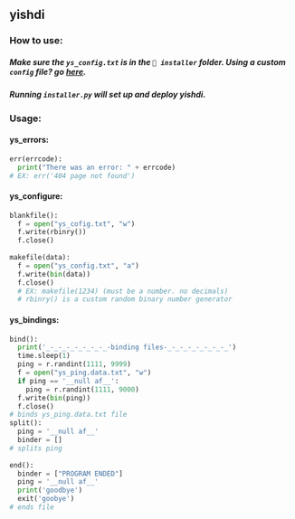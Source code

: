 ## yishdi
### How to use:
##### Make sure the `ys_config.txt` is in the `📁 installer` folder. Using a custom `config` file? go [here](https://github.com/K-Dub1234/yishdi/blob/Master/CUSTOM.md).
##### Running `installer.py` will set up and deploy yishdi.
### Usage:
#### ys_errors:
```python
err(errcode):
  print("There was an error: " + errcode)
# EX: err('404 page not found')
```
#### ys_configure:
```python
blankfile():
  f = open("ys_cofig.txt", "w")
  f.write(rbinry())
  f.close()
  
makefile(data):
  f = open("ys_config.txt", "a")
  f.write(bin(data))
  f.close()
  # EX: makefile(1234) (must be a number. no decimals)
  # rbinry() is a custom random binary number generator
```
#### ys_bindings:
```python
bind():
  print('_-_-_-_-_-_-_-_-binding files-_-_-_-_-_-_-_-_')
  time.sleep(1)
  ping = r.randint(1111, 9999)
  f = open("ys_ping.data.txt", "w")
  if ping == '__null af__':
    ping = r.randint(1111, 9000)
  f.write(bin(ping))
  f.close()
# binds ys_ping.data.txt file
split():
  ping = '__null af__'
  binder = []
# splits ping
  
end():
  binder = ["PROGRAM ENDED"]
  ping = '__null af__'
  print('goodbye')
  exit('goobye')
# ends file

```
